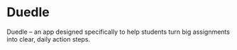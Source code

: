# Duedle
Duedle – an app designed specifically to help students turn big assignments into clear, daily action steps.
